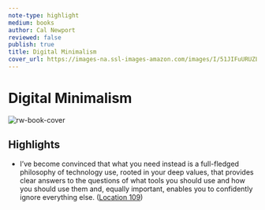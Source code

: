 ```yaml
---
note-type: highlight
medium: books
author: Cal Newport
reviewed: false
publish: true
title: Digital Minimalism
cover_url: https://images-na.ssl-images-amazon.com/images/I/51JIFuURUZL._SL200_.jpg
---
```

# Digital Minimalism

![rw-book-cover](https://images-na.ssl-images-amazon.com/images/I/51JIFuURUZL._SL200_.jpg)

## Highlights
- I’ve become convinced that what you need instead is a full-fledged philosophy of technology use, rooted in your deep values, that provides clear answers to the questions of what tools you should use and how you should use them and, equally important, enables you to confidently ignore everything else. ([Location 109](https://readwise.io/to_kindle?action=open&asin=B07DBRBP7G&location=109))
